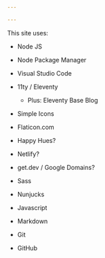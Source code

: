 ```yaml
---

---
```


This site uses:

* Node JS

* Node Package Manager

* Visual Studio Code

* 11ty / Eleventy
    * Plus: Eleventy Base Blog

* Simple Icons

* Flaticon.com

* Happy Hues?

* Netlify?

* get.dev / Google Domains?

* Sass

* Nunjucks

* Javascript

* Markdown

* Git

* GitHub